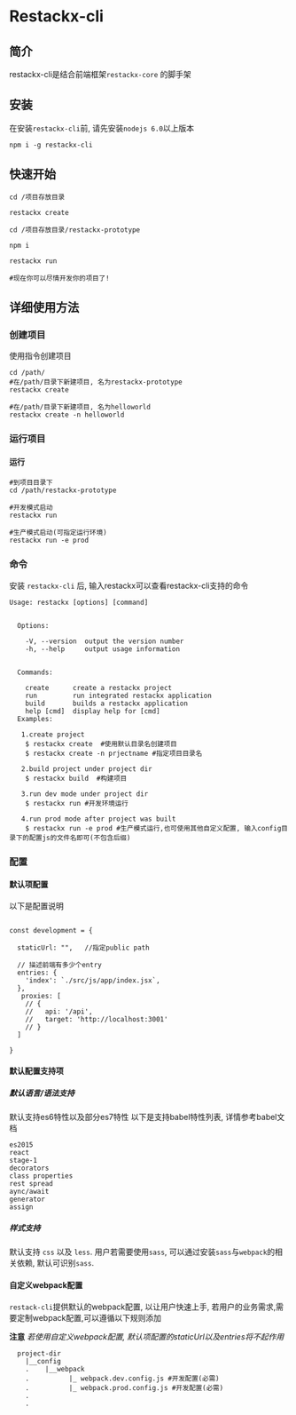 # Restackx-cli

## 简介
restackx-cli是结合前端框架`restackx-core` 的脚手架

## 安装
在安装`restackx-cli`前, 请先安装`nodejs 6.0`以上版本 

```
npm i -g restackx-cli
```


## 快速开始

```
cd /项目存放目录

restackx create

cd /项目存放目录/restackx-prototype

npm i

restackx run

#现在你可以尽情开发你的项目了!
```


## 详细使用方法

### 创建项目

使用指令创建项目

```
cd /path/
#在/path/目录下新建项目, 名为restackx-prototype
restackx create  

#在/path/目录下新建项目, 名为helloworld
restackx create -n helloworld 
```

### 运行项目

#### 运行

```
#到项目目录下
cd /path/restackx-prototype

#开发模式启动
restackx run

#生产模式启动(可指定运行环境)
restackx run -e prod
```



### 命令
安装 `restackx-cli` 后, 输入restackx可以查看restackx-cli支持的命令


```
Usage: restackx [options] [command]


  Options:

    -V, --version  output the version number
    -h, --help     output usage information


  Commands:

    create      create a restackx project
    run         run integrated restackx application
    build       builds a restackx application
    help [cmd]  display help for [cmd]
  Examples:

   1.create project
    $ restackx create  #使用默认目录名创建项目
    $ restackx create -n prjectname #指定项目目录名

   2.build project under project dir
    $ restackx build  #构建项目

   3.run dev mode under project dir
    $ restackx run #开发环境运行

   4.run prod mode after project was built
    $ restackx run -e prod #生产模式运行,也可使用其他自定义配置, 输入config目录下的配置js的文件名即可(不包含后缀)
```



### 配置

#### 默认项配置
以下是配置说明

```

const development = {

  staticUrl: "",   //指定public path

  // 描述前端有多少个entry
  entries: {
    'index': `./src/js/app/index.jsx`,
  },
   proxies: [
    // {
    //   api: '/api',
    //   target: 'http://localhost:3001'
    // }
  ]

}

```

#### 默认配置支持项

##### 默认语言/语法支持

默认支持es6特性以及部分es7特性
以下是支持babel特性列表, 详情参考babel文档

```
es2015
react
stage-1
decorators
class properties
rest spread 
aync/await
generator
assign
```

##### 样式支持
默认支持 `css` 以及 `less`. 用户若需要使用`sass`, 可以通过安装`sass`与`webpack`的相关依赖, 默认可识别`sass`.




#### 自定义webpack配置

`restack-cli`提供默认的webpack配置, 以让用户快速上手, 若用户的业务需求,需要定制webpack配置,可以遵循以下规则添加

**注意** *若使用自定义webpack配置, 默认项配置的staticUrl以及entries将不起作用*


```
  project-dir
  	|__config
  	.    |__webpack
  	.          |_ webpack.dev.config.js #开发配置(必需)
  	.          |_ webpack.prod.config.js #开发配置(必需)
	.
	.
```

